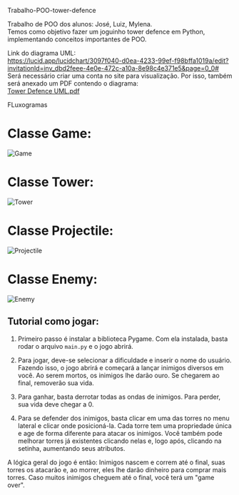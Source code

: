 Trabalho-POO-tower-defence

Trabalho de POO dos alunos: José, Luiz, Mylena.  
Temos como objetivo fazer um joguinho tower defence em Python, implementando conceitos importantes de POO.

Link do diagrama UML:  
https://lucid.app/lucidchart/3097f040-d0ea-4233-99ef-f98bffa1019a/edit?invitationId=inv_dbd2feee-4e0e-472c-a10a-8e98c4e371e5&page=0_0#  
Será necessário criar uma conta no site para visualização. Por isso, também será anexado um PDF contendo o diagrama:  
[Tower Defence UML.pdf](https://github.com/user-attachments/files/15906885/Tower.Defence.UML.pdf)




FLuxogramas


# Classe Game:
![Game](https://github.com/ZeL-ucas/Trabalho-POO-tower-defence/assets/139146076/d870440d-e873-4fc5-b726-435d1d8213f2)

# Classe Tower:
![Tower](https://github.com/ZeL-ucas/Trabalho-POO-tower-defence/assets/139146076/620074ba-6154-4d70-a62f-2bbb268f1ac5)

# Classe Projectile:
![Projectile](https://github.com/ZeL-ucas/Trabalho-POO-tower-defence/assets/139146076/007122d4-0649-4831-977c-fed71783f940)

# Classe Enemy:
![Enemy](https://github.com/ZeL-ucas/Trabalho-POO-tower-defence/assets/139146076/b9021676-52bd-4afb-8074-36888765d913)




## Tutorial como jogar:

1. Primeiro passo é instalar a biblioteca Pygame. Com ela instalada, basta rodar o arquivo `main.py` e o jogo abrirá.

2. Para jogar, deve-se selecionar a dificuldade e inserir o nome do usuário. Fazendo isso, o jogo abrirá e começará a lançar inimigos diversos em você. Ao serem mortos, os inimigos lhe darão ouro. Se chegarem ao final, removerão sua vida.

3. Para ganhar, basta derrotar todas as ondas de inimigos. Para perder, sua vida deve chegar a 0.

4. Para se defender dos inimigos, basta clicar em uma das torres no menu lateral e clicar onde posicioná-la. Cada torre tem uma propriedade única e age de forma diferente para atacar os inimigos. Você também pode melhorar torres já existentes clicando nelas e, logo após, clicando na setinha, aumentando seus atributos.

A lógica geral do jogo é então: Inimigos nascem e correm até o final, suas torres os atacarão e, ao morrer, eles lhe darão dinheiro para comprar mais torres. Caso muitos inimigos cheguem até o final, você terá um "game over".
